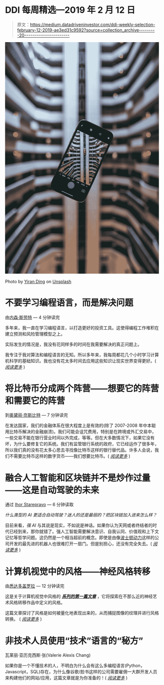 # DDI 每周精选—2019 年 2 月 12 日

> 原文：<https://medium.datadriveninvestor.com/ddi-weekly-selection-february-12-2019-ae3ed31c9592?source=collection_archive---------20----------------------->

![](img/fa6c33893bf9a9a45021aa021a3b1bd9.png)

Photo by [Yiran Ding](https://unsplash.com/@yiranding?utm_source=medium&utm_medium=referral) on [Unsplash](https://unsplash.com?utm_source=medium&utm_medium=referral)

# 不要学习编程语言，而是解决问题

由[内森·斯劳特](https://medium.com/@nathanslaughter) — 4 分钟读完

多年来，我一直在学习编程语言，以打造更好的投资工具。这使得编程工作堆积在建立预测和风险管理模型之上。

实际发生的情况是，我没有花同样多的时间在我需要解决的真正问题上。

我专注于我对算法和编程语言的无知。所以多年来，我每周都花几个小时学习计算机科学的基础知识。我也没有花太多时间去应用这些知识让现实世界变得更好。( [*阅读更多*](https://medium.com/datadriveninvestor/dont-learn-a-programming-language-solve-a-problem-instead-654f6bbfb573) )

# 将比特币分成两个阵营——想要它的阵营和需要它的阵营

到[奥黛丽·奈斯比特](https://medium.com/@audrey.nesbitt) — 7 分钟读完

在发达国家，我们的金融体系在很大程度上是有效的(除了 2007-2008 年中本聪用比特币解决的金融崩溃)。我们可能会诅咒费用，特别是在跨境或外汇交易中，一些交易不能在银行营业时间以外完成，等等。但在大多数情况下，如果它没有坏，为什么要修复它的系统。我们有监管银行系统的政府，它已经运作了很多年，所以我们真的没有花太多心思去寻找像比特币这样的银行替代品。许多人会说，我们不需要比特币这样的数字货币——我们想要比特币。( [*阅读更多*](https://medium.com/datadriveninvestor/splitting-bitcoin-into-two-camps-those-that-want-it-and-those-that-need-it-a067cab8920a) )

# 融合人工智能和区块链并不是炒作过量——这是自动驾驶的未来

通过 [Ihor Starepravo](https://medium.com/@ihor.starepravo) — 6 分钟读取

*什么类型的 AI 更适合自动驾驶？迷人的还是最弱的？把区块链加入进来怎么样？*

目前来看，*强 AI* 与其说是现实，不如说是神话。如果你认为天网或者终结者的时代已经到来，那你就错了。强人工智能需要解决意识、自我认同、价值观和上下文记忆等哲学问题。这仍然是一个相当超前的概念。即使是由像[波士顿动力](https://www.bostondynamics.com/)这样的公司开发的最先进的机器人也很难打开一扇门。但是别担心，还没有完全失去。( [*阅读更多*](https://medium.com/datadriveninvestor/merging-ai-and-blockchain-isnt-a-hype-overdose-it-s-the-future-of-autonomous-driving-fc106149619c) )

# 计算机视觉中的风格——神经风格转移

由[悉达多盖罗拉](https://medium.com/@siddhartha.gairola18) — 12 分钟读完

这是关于计算机视觉中风格的 [***系列的第一篇文章***](https://medium.com/datadriveninvestor/style-in-computer-vision-77c41732399) ，它将探索在不那么近的神经艺术风格转移作品中定义的风格。

这篇文章探讨了风格是如何被量化地表现出来的，从而捕捉图像的纹理并进行风格转换。 ( [*阅读更多*](https://medium.com/datadriveninvestor/style-in-computer-vision-neural-style-transfer-c44da727f1c4) )

# 非技术人员使用“技术”语言的“秘方”

瓦莱丽·亚历克西斯·张(Valerie Alexis Chang)

如果你是一个不懂技术的人，不明白为什么会有这么多编程语言(Python，Javascript，SQL)存在，为什么像谷歌/脸书这样的公司需要雇佣一大群开发人员来构建他们的网站/应用，这篇文章就是为你准备的！( [*阅读更多*](https://medium.com/datadriveninvestor/the-secret-sauce-for-non-techies-to-speak-the-language-of-tech-7816080f4147) )